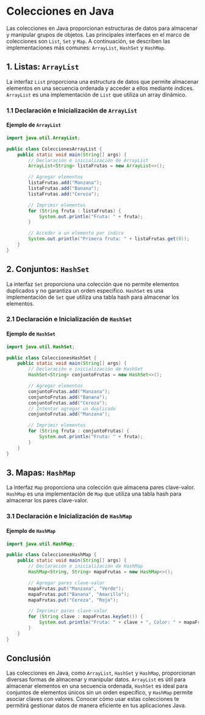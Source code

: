 # Colecciones en Java

Las colecciones en Java proporcionan estructuras de datos para almacenar y manipular grupos de objetos. Las principales interfaces en el marco de colecciones son `List`, `Set` y `Map`. A continuación, se describen las implementaciones más comunes: `ArrayList`, `HashSet` y `HashMap`.

## 1. Listas: `ArrayList`

La interfaz `List` proporciona una estructura de datos que permite almacenar elementos en una secuencia ordenada y acceder a ellos mediante índices. `ArrayList` es una implementación de `List` que utiliza un array dinámico.

### 1.1 Declaración e Inicialización de `ArrayList`

#### Ejemplo de `ArrayList`

```java
import java.util.ArrayList;

public class ColeccionesArrayList {
    public static void main(String[] args) {
        // Declaración e inicialización de ArrayList
        ArrayList<String> listaFrutas = new ArrayList<>();

        // Agregar elementos
        listaFrutas.add("Manzana");
        listaFrutas.add("Banana");
        listaFrutas.add("Cereza");

        // Imprimir elementos
        for (String fruta : listaFrutas) {
            System.out.println("Fruta: " + fruta);
        }

        // Acceder a un elemento por índice
        System.out.println("Primera fruta: " + listaFrutas.get(0));
    }
}
```

## 2. Conjuntos: `HashSet`

La interfaz `Set` proporciona una colección que no permite elementos duplicados y no garantiza un orden específico. `HashSet` es una implementación de `Set` que utiliza una tabla hash para almacenar los elementos.

### 2.1 Declaración e Inicialización de `HashSet`

#### Ejemplo de `HashSet`

```java
import java.util.HashSet;

public class ColeccionesHashSet {
    public static void main(String[] args) {
        // Declaración e inicialización de HashSet
        HashSet<String> conjuntoFrutas = new HashSet<>();

        // Agregar elementos
        conjuntoFrutas.add("Manzana");
        conjuntoFrutas.add("Banana");
        conjuntoFrutas.add("Cereza");
        // Intentar agregar un duplicado
        conjuntoFrutas.add("Manzana");

        // Imprimir elementos
        for (String fruta : conjuntoFrutas) {
            System.out.println("Fruta: " + fruta);
        }
    }
}
```

## 3. Mapas: `HashMap`

La interfaz `Map` proporciona una colección que almacena pares clave-valor. `HashMap` es una implementación de `Map` que utiliza una tabla hash para almacenar los pares clave-valor.

### 3.1 Declaración e Inicialización de `HashMap`

#### Ejemplo de `HashMap`

```java
import java.util.HashMap;

public class ColeccionesHashMap {
    public static void main(String[] args) {
        // Declaración e inicialización de HashMap
        HashMap<String, String> mapaFrutas = new HashMap<>();

        // Agregar pares clave-valor
        mapaFrutas.put("Manzana", "Verde");
        mapaFrutas.put("Banana", "Amarillo");
        mapaFrutas.put("Cereza", "Rojo");

        // Imprimir pares clave-valor
        for (String clave : mapaFrutas.keySet()) {
            System.out.println("Fruta: " + clave + ", Color: " + mapaFrutas.get(clave));
        }
    }
}
```

## Conclusión

Las colecciones en Java, como `ArrayList`, `HashSet` y `HashMap`, proporcionan diversas formas de almacenar y manipular datos. `ArrayList` es útil para almacenar elementos en una secuencia ordenada, `HashSet` es ideal para conjuntos de elementos únicos sin un orden específico, y `HashMap` permite asociar claves con valores. Conocer cómo usar estas colecciones te permitirá gestionar datos de manera eficiente en tus aplicaciones Java.
